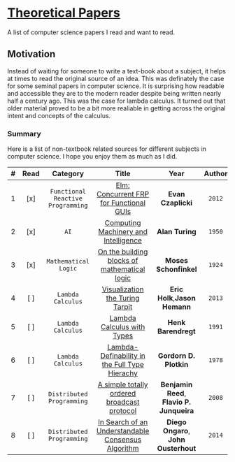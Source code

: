 # [Theoretical Papers](https://github.com/sguzman/PapersRead)
A list of computer science papers I read and want to read.
## Motivation
Instead of waiting for someone to write a text-book about a subject, it helps at times to read the original source of an idea. This was definately the case for some seminal papers in computer science. It is surprising how readable and accessible they are to the modern reader despite being written nearly half a century ago. This was the case for lambda calculus. It turned out that older material proved to be a bit more realiable in getting across the original intent and concepts of the calculus.

### Summary
Here is a list of non-textbook related sources for different subjects in computer science. I hope you enjoy them as much as I did.

| # | Read | Category |Title | Year | Author |
|:-:|:----:|:--------:|:----:|:----:|:------:|
|1|[x]|`Functional Reactive Programming`|[Elm: Concurrent FRP for Functional GUIs](http://elm-lang.org/assets/papers/concurrent-frp.pdf)|**Evan Czaplicki**|`2012`|
|2|[x]|`AI`|[Computing Machinery and Intelligence](http://www.turingarchive.org/browse.php/B/9)|**Alan Turing**|`1950`|
|3|[x]|`Mathematical Logic`|[On the building blocks of mathematical logic](https://courses.engr.illinois.edu/cs522/sp2016/OnTheBuildingBlocksOfMathematicalLogic.pdf)|**Moses Schonfinkel**|`1924`|
|4|[ ]|`Lambda Calculus`|[Visualization the Turing Tarpit](http://blog.theincredibleholk.org/TarpitGazer/jot-visualization.pdf)|**Eric Holk**,**Jason Hemann**|`2013`|
|5|[ ]|`Lambda Calculus`|[Lambda Calculus with Types](http://ttic.uchicago.edu/~dreyer/course/papers/barendregt.pdf)|**Henk Barendregt**|`1991`|
|6|[ ]|`Lambda Calculus`|[Lambda-Definability in the Full Type Hierachy](http://homepages.inf.ed.ac.uk/gdp/publications/Lambda_Definability.pdf)|**Gordorn D. Plotkin**|`1978`|
|7|[ ]|`Distributed Programming`|[A simple totally ordered broadcast protocol](https://pdfs.semanticscholar.org/f333/798a4bd5b415c6aa7c24ad1719d82de03163.pdf)|**Benjamin Reed**, **Flavio P. Junqueira**|`2008`|
|8|[ ]|`Distributed Programming`|[In Search of an Understandable Consensus Algorithm](https://raft.github.io/raft.pdf)|**Diego Ongaro**, **John Ousterhout**|`2014`|
